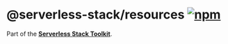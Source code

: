 # @serverless-stack/resources [![npm](https://img.shields.io/npm/v/@serverless-stack/resources.svg)](https://www.npmjs.com/package/@serverless-stack/resources)

Part of the **[Serverless Stack Toolkit](https://github.com/serverless-stack/serverless-stack)**.
